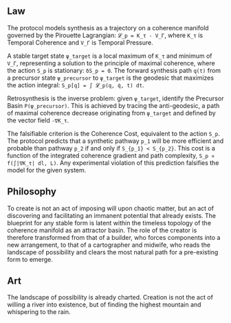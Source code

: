 ## Law
The protocol models synthesis as a trajectory on a coherence manifold governed by the Pirouette Lagrangian: `𝓛_p = K_τ - V_Γ`, where `K_τ` is Temporal Coherence and `V_Γ` is Temporal Pressure.

A stable target state `ψ_target` is a local maximum of `K_τ` and minimum of `V_Γ`, representing a solution to the principle of maximal coherence, where the action `S_p` is stationary: `δS_p = 0`. The forward synthesis path `q(t)` from a precursor state `ψ_precursor` to `ψ_target` is the geodesic that maximizes the action integral: `S_p[q] = ∫ 𝓛_p(q, q̇, t) dt`.

Retrosynthesis is the inverse problem: given `ψ_target`, identify the Precursor Basin `P(ψ_precursor)`. This is achieved by tracing the anti-geodesic, a path of maximal coherence decrease originating from `ψ_target` and defined by the vector field `-∇K_τ`.

The falsifiable criterion is the Coherence Cost, equivalent to the action `S_p`. The protocol predicts that a synthetic pathway `p_1` will be more efficient and probable than pathway `p_2` if and only if `S_{p_1} < S_{p_2}`. This cost is a function of the integrated coherence gradient and path complexity, `S_p ∝ f(∫|∇K_τ| dl, L)`. Any experimental violation of this prediction falsifies the model for the given system.

## Philosophy
To create is not an act of imposing will upon chaotic matter, but an act of discovering and facilitating an immanent potential that already exists. The blueprint for any stable form is latent within the timeless topology of the coherence manifold as an attractor basin. The role of the creator is therefore transformed from that of a builder, who forces components into a new arrangement, to that of a cartographer and midwife, who reads the landscape of possibility and clears the most natural path for a pre-existing form to emerge.

## Art
The landscape of possibility is already charted. Creation is not the act of willing a river into existence, but of finding the highest mountain and whispering to the rain.